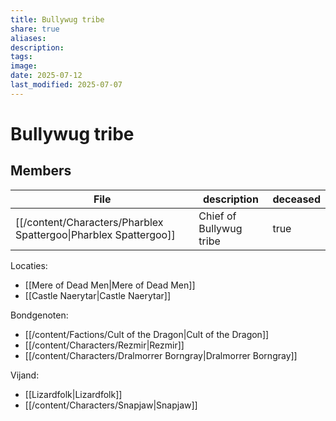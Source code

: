 ```yaml
---
title: Bullywug tribe
share: true
aliases: 
description: 
tags: 
image: 
date: 2025-07-12
last_modified: 2025-07-07
---
```

# Bullywug tribe

## Members
| File                                                               | description             | deceased |
| ------------------------------------------------------------------ | ----------------------- | -------- |
| [[/content/Characters/Pharblex Spattergoo\|Pharblex Spattergoo]] | Chief of Bullywug tribe | true     |


Locaties:
- [[Mere of Dead Men|Mere of Dead Men]]
- [[Castle Naerytar|Castle Naerytar]]

Bondgenoten:
- [[/content/Factions/Cult of the Dragon|Cult of the Dragon]]
- [[/content/Characters/Rezmir|Rezmir]]
- [[/content/Characters/Dralmorrer Borngray|Dralmorrer Borngray]]

Vijand:
- [[Lizardfolk|Lizardfolk]]
- [[/content/Characters/Snapjaw|Snapjaw]]

